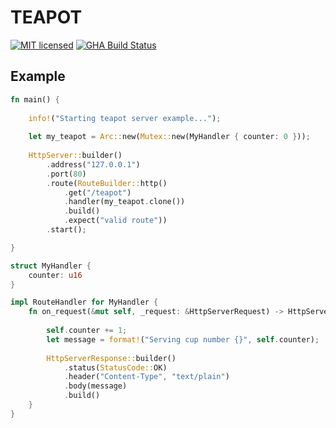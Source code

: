 # TEAPOT
[![MIT licensed](https://img.shields.io/badge/license-MIT-blue.svg)](./LICENSE-MIT)
[![GHA Build Status](https://github.com/burdockcascade/teapot/workflows/CI/badge.svg)](https://github.com/burdockcascade/teapot/actions?query=workflow%3ACI)

## Example
```rust
fn main() {
    
    info!("Starting teapot server example...");
    
    let my_teapot = Arc::new(Mutex::new(MyHandler { counter: 0 }));
    
    HttpServer::builder()
        .address("127.0.0.1")
        .port(80)
        .route(RouteBuilder::http()
            .get("/teapot")
            .handler(my_teapot.clone())
            .build()
            .expect("valid route"))
        .start();

}

struct MyHandler {
    counter: u16
}

impl RouteHandler for MyHandler {
    fn on_request(&mut self, _request: &HttpServerRequest) -> HttpServerResponse {
        
        self.counter += 1;
        let message = format!("Serving cup number {}", self.counter);
        
        HttpServerResponse::builder()
            .status(StatusCode::OK)
            .header("Content-Type", "text/plain")
            .body(message)
            .build()
    }
}
```